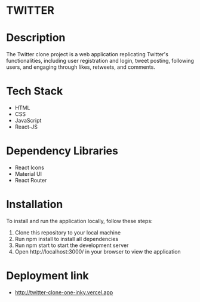 # TWITTER

# **Description**

The Twitter clone project is a web application replicating Twitter's functionalities, including user registration and login, tweet posting, following users, and engaging through likes, retweets, and comments.

# Tech Stack
- HTML
- CSS
- JavaScript
- React-JS

# Dependency Libraries
- React Icons
- Material UI
- React Router
 
# Installation

To install and run the application locally, follow these steps:
1. Clone this repository to your local machine
2. Run npm install to install all dependencies
3. Run npm start to start the development server
4. Open http://localhost:3000/ in your browser to view the application

# Deployment link
- http://twitter-clone-one-inky.vercel.app

